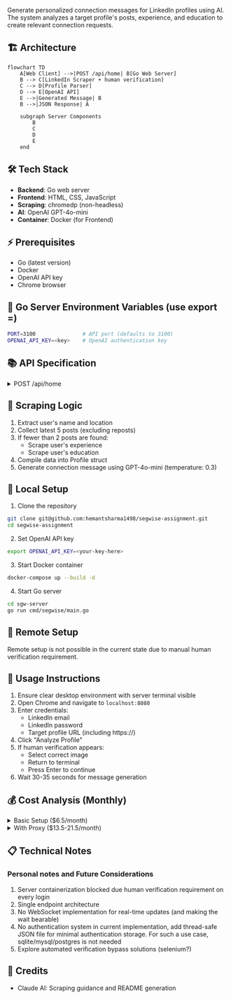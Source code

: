 

Generate personalized connection messages for LinkedIn profiles using AI. The system analyzes a target profile's posts, experience, and education to create relevant connection requests.

## 🏗️ Architecture
```mermaid
flowchart TD
    A[Web Client] -->|POST /api/home| B[Go Web Server]
    B --> C[LinkedIn Scraper + human verification]
    C --> D[Profile Parser]
    D --> E[OpenAI API]
    E -->|Generated Message| B
    B -->|JSON Response| A

    subgraph Server Components
        B
        C
        D
        E
    end
```
## 🛠️ Tech Stack
- **Backend**: Go web server
- **Frontend**: HTML, CSS, JavaScript
- **Scraping**: chromedp (non-headless)
- **AI**: OpenAI GPT-4o-mini
- **Container**: Docker (for Frontend)

## ⚡ Prerequisites
- Go (latest version)
- Docker
- OpenAI API key
- Chrome browser

## 🔐 Go Server Environment Variables (use export <key>=<val>)
```bash
PORT=3100               # API port (defaults to 3100)
OPENAI_API_KEY=<key>    # OpenAI authentication key
```

## 📚 API Specification

<details>
<summary>POST /api/home</summary>

Generate a connection message for a LinkedIn profile.

**Request Body:**
```go
type HomeReq struct {
    Email       string `json:"email"`
    Password    string `json:"password"`
    LinkedinUrl string `json:"linkedinUrl"`
}
```

**Response:**
```go
type HomeRes struct {
    Msg         string   `json:"msg"`
    ParamsUsed  []string `json:"paramsUsed"`
    RecentPosts string   `json:"recentPosts"`
}
```
</details>

## 🔄 Scraping Logic
1. Extract user's name and location
2. Collect latest 5 posts (excluding reposts)
3. If fewer than 2 posts are found:
   - Scrape user's experience
   - Scrape user's education
4. Compile data into Profile struct
5. Generate connection message using GPT-4o-mini (temperature: 0.3)

## 🚀 Local Setup

1. Clone the repository
```bash
git clone git@github.com:hemantsharma1498/segwise-assignment.git
cd segwise-assignment
```

2. Set OpenAI API key
```bash
export OPENAI_API_KEY=<your-key-here>
```

3. Start Docker container
```bash
docker-compose up --build -d
```

4. Start Go server
```bash
cd sgw-server
go run cmd/segwise/main.go
```

## 🚀 Remote Setup
Remote setup is not possible in the current state due to manual human verification requirement.


## 📝 Usage Instructions

1. Ensure clear desktop environment with server terminal visible
2. Open Chrome and navigate to `localhost:8080`
3. Enter credentials:
   - LinkedIn email
   - LinkedIn password
   - Target profile URL (including https://)
4. Click "Analyze Profile"
5. If human verification appears:
   - Select correct image
   - Return to terminal
   - Press Enter to continue
6. Wait 30-35 seconds for message generation

## 💰 Cost Analysis (Monthly)

<details>
<summary>Basic Setup ($6.5/month)</summary>

- DigitalOcean Droplet: $4
- OpenAI API (150 requests): $2.5
  - 550 tokens/request
  - 5 requests/day
  - 30 days/month
</details>

<details>
<summary>With Proxy ($13.5-21.5/month)</summary>

- Basic Setup: $6.5
- Rotating Proxy (IPRoyal/Bright Data): $7-15
</details>

## 📋 Technical Notes

### Personal notes and Future Considerations
1. Server containerization blocked due human verification requirement on every login
2. Single endpoint architecture
3. No WebSocket implementation for real-time updates (and making the wait bearable)
4. No authentication system in current implementation, add thread-safe JSON file for minimal authentication storage. For such a use case, sqlite/mysql/postgres is not needed
5. Explore automated verification bypass solutions (selenium?)

## 🙏 Credits
- Claude AI: Scraping guidance and README generation


